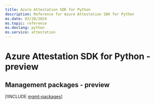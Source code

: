 ```yaml
---
title: Azure Attestation SDK for Python
description: Reference for Azure Attestation SDK for Python
ms.date: 03/20/2024
ms.topic: reference
ms.devlang: python
ms.service: attestation
---
```

# Azure Attestation SDK for Python - preview

## Management packages - preview
[!INCLUDE [mgmt-packages](attestation-mgmt-index.md)]